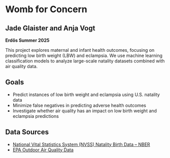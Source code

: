 # Womb for Concern

## Jade Glaister and Anja Vogt

**Erdős Summer 2025**

This project explores maternal and infant health outcomes, focusing on predicting low birth weight (LBW) and eclampsia. 
We use machine learning classification models to analyze large-scale natality datasets combined with air quality data.

## Goals
- Predict instances of low birth weight and eclampsia using U.S. natality data
- Minimize false negatives in predicting adverse health outcomes
- Investigate whether air quality has an impact on low birth weight and eclampsia predictions

## Data Sources
- [National Vital Statistics System (NVSS) Natality Birth Data – NBER](https://www.nber.org/research/data/vital-statistics-natality-birth-data)
- [EPA Outdoor Air Quality Data](https://www.epa.gov/outdoor-air-quality-data)

